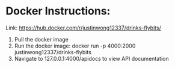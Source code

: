 # Docker Instructions:
Link: https://hub.docker.com/r/justinwong12337/drinks-flybits/

  1) Pull the docker image
  2) Run the docker image: docker run -p 4000:2000 justinwong12337/drinks-flybits
  3) Navigate to 127.0.0.1:4000/apidocs to view API documentation
     
